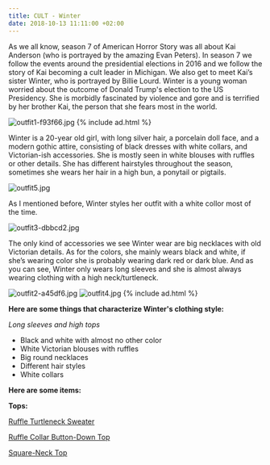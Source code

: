 ```yaml
---
title: CULT - Winter
date: 2018-10-13 11:11:00 +02:00
---
```


As we all know, season 7 of American Horror Story was all about Kai Anderson (who is portrayed by the amazing Evan Peters). In season 7 we follow the events around the presidential elections in 2016 and we follow the story of Kai becoming a cult leader in Michigan. We also get to meet Kai’s sister Winter, who is portrayed by Billie Lourd. Winter is a young woman worried about the outcome of Donald Trump's election to the US Presidency. She is morbidly fascinated by violence and gore and is terrified by her brother Kai, the person that she fears most in the world.

![outfit1-f93f66.jpg](/uploads/outfit1-f93f66.jpg)
{% include ad.html %}

Winter is a 20-year old girl, with long silver hair, a porcelain doll face, and a modern gothic attire, consisting of black dresses with white collars, and Victorian-ish accessories. She is mostly seen in white blouses with ruffles or other details. She has different hairstyles throughout the season, sometimes she wears her hair in a high bun, a ponytail or pigtails.

![outfit5.jpg](/uploads/outfit5.jpg)

As I mentioned before, Winter styles her outfit with a white collor most of the time. 

![outfit3-dbbcd2.jpg](/uploads/outfit3-dbbcd2.jpg)

The only kind of accessories we see Winter wear are big necklaces with old Victorian details. As for the colors, she mainly wears black and white, if she’s wearing color she is probably wearing dark red or dark blue. And as you can see, Winter only wears long sleeves and she is almost always wearing clothing with a high neck/turtleneck.

![outfit2-a45df6.jpg](/uploads/outfit2-a45df6.jpg)
![outfit4.jpg](/uploads/outfit4.jpg)
{% include ad.html %}

**Here are some things that characterize Winter's clothing style:**

*Long sleeves and high tops*
* Black and white with almost no other color
* White Victorian blouses with ruffles
* Big round necklaces
* Different hair styles
* White collars

**Here are some items:**

**Tops:**

[Ruffle Turtleneck Sweater](https://www.urbanoutfitters.com/shop/uo-faye-ruffle-turtleneck-sweater?category=womens-tops&color=010&quantity=1&type=REGULAR)

[Ruffle Collar Button-Down Top](https://www.urbanoutfitters.com/shop/uo-madelyn-ruffle-collar-button-down-top?category=SEARCHRESULTS&color=010)

[Square-Neck Top](https://www.urbanoutfitters.com/shop/the-east-order-elle-smocked-square-neck-top?category=womens-tops&color=010)